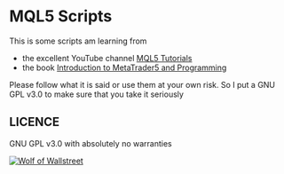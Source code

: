 # MQL5 Scripts

This is some scripts am learning from

- the excellent YouTube channel [MQL5 Tutorials](https://www.youtube.com/channel/UCokIBdJXNOSOeYkKDvENWYA)
- the book [Introduction to MetaTrader5 and Programming](https://www.goodreads.com/book/show/40786120-introduction-to-metatrader-5-and-programming-with-mql5)

Please follow what it is said or use them at your own risk. So I put a GNU GPL v3.0 to make sure that you take it seriously

## LICENCE

GNU GPL v3.0 with absolutely no warranties

[![Wolf of Wallstreet](https://media.giphy.com/media/n5sdh00OGVpgA/giphy.gif)](https://media.giphy.com/media/n5sdh00OGVpgA/giphy.gif)
